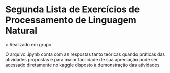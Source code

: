 <h1> Segunda Lista de Exercícios de Processamento de Linguagem Natural </h1>
> Realizado em grupo.

O arquivo .ipynb conta com as respostas tanto teóricas quando práticas das atividades propostas e para maior facilidade de sua apreciação pode ser acessado diretamente no <a src="https://www.kaggle.com/code/mariagabrielareis/pln-pr-processamento">kaggle</a> disposto à demonstração das atividades.
